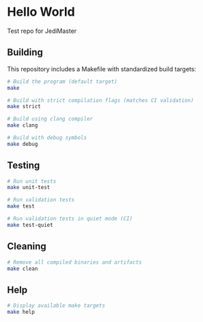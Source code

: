 # Hello World

Test repo for JediMaster

## Building

This repository includes a Makefile with standardized build targets:

```bash
# Build the program (default target)
make

# Build with strict compilation flags (matches CI validation)
make strict

# Build using clang compiler
make clang

# Build with debug symbols
make debug
```

## Testing

```bash
# Run unit tests
make unit-test

# Run validation tests
make test

# Run validation tests in quiet mode (CI)
make test-quiet
```

## Cleaning

```bash
# Remove all compiled binaries and artifacts
make clean
```

## Help

```bash
# Display available make targets
make help
```